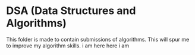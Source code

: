 # DSA (Data Structures and Algorithms)

This folder is made to contain submissions of algorithms.
This will spur me to improve my algorithm skills.
i am here
here i am